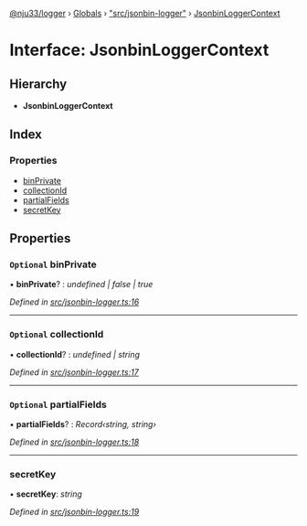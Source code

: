 [@nju33/logger](../README.md) › [Globals](../globals.md) › ["src/jsonbin-logger"](../modules/_src_jsonbin_logger_.md) › [JsonbinLoggerContext](_src_jsonbin_logger_.jsonbinloggercontext.md)

# Interface: JsonbinLoggerContext

## Hierarchy

* **JsonbinLoggerContext**

## Index

### Properties

* [binPrivate](_src_jsonbin_logger_.jsonbinloggercontext.md#optional-binprivate)
* [collectionId](_src_jsonbin_logger_.jsonbinloggercontext.md#optional-collectionid)
* [partialFields](_src_jsonbin_logger_.jsonbinloggercontext.md#optional-partialfields)
* [secretKey](_src_jsonbin_logger_.jsonbinloggercontext.md#secretkey)

## Properties

### `Optional` binPrivate

• **binPrivate**? : *undefined | false | true*

*Defined in [src/jsonbin-logger.ts:16](https://github.com/nju33/logger/blob/8580ee0/src/jsonbin-logger.ts#L16)*

___

### `Optional` collectionId

• **collectionId**? : *undefined | string*

*Defined in [src/jsonbin-logger.ts:17](https://github.com/nju33/logger/blob/8580ee0/src/jsonbin-logger.ts#L17)*

___

### `Optional` partialFields

• **partialFields**? : *Record‹string, string›*

*Defined in [src/jsonbin-logger.ts:18](https://github.com/nju33/logger/blob/8580ee0/src/jsonbin-logger.ts#L18)*

___

###  secretKey

• **secretKey**: *string*

*Defined in [src/jsonbin-logger.ts:19](https://github.com/nju33/logger/blob/8580ee0/src/jsonbin-logger.ts#L19)*
